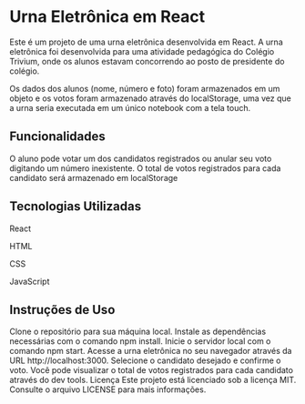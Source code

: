 # Urna Eletrônica em React

Este é um projeto de uma urna eletrônica desenvolvida em React. 
A urna eletrônica foi desenvolvida para uma atividade pedagógica do Colégio Trivium, onde os alunos estavam concorrendo ao posto de presidente do colégio.

Os dados dos alunos (nome, número e foto) foram armazenados em um objeto e os votos foram armazenado através do localStorage, uma vez que a urna seria executada em um único notebook com a tela touch.

## Funcionalidades

O aluno pode votar um dos candidatos registrados ou anular seu voto digitando um número inexistente.
O total de votos registrados para cada candidato será armazenado em localStorage


## Tecnologias Utilizadas

React

HTML

CSS

JavaScript

## Instruções de Uso

Clone o repositório para sua máquina local.
Instale as dependências necessárias com o comando npm install.
Inicie o servidor local com o comando npm start.
Acesse a urna eletrônica no seu navegador através da URL http://localhost:3000.
Selecione o candidato desejado e confirme o voto.
Você pode visualizar o total de votos registrados para cada candidato através do dev tools.
Licença
Este projeto está licenciado sob a licença MIT. Consulte o arquivo LICENSE para mais informações.
